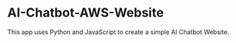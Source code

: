 # AI-Chatbot-AWS-Website
This app uses Python and JavaScript to create a simple AI Chatbot Website.
